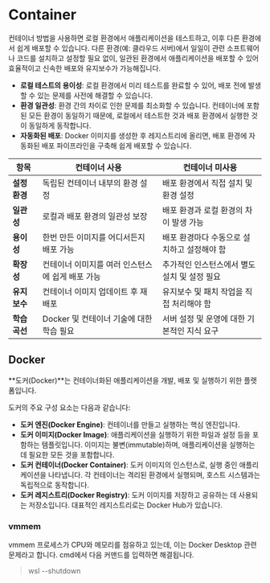 ﻿# Container
컨테이너 방법을 사용하면 로컬 환경에서 애플리케이션을 테스트하고, 이후 다른 환경에서 쉽게 배포할 수 있습니다. 다른 환경(예: 클라우드 서버)에서 일일이 관련 소프트웨어나 코드를 설치하고 설정할 필요 없이, 일관된 환경에서 애플리케이션을 배포할 수 있어 효율적이고 신속한 배포와 유지보수가 가능해집니다.

- **로컬 테스트의 용이성**: 로컬 환경에서 미리 테스트를 완료할 수 있어, 배포 전에 발생할 수 있는 문제를 사전에 해결할 수 있습니다.
- **환경 일관성**: 환경 간의 차이로 인한 문제를 최소화할 수 있습니다. 컨테이너에 포함된 모든 환경이 동일하기 때문에, 로컬에서 테스트한 것과 배포 환경에서 실행한 것이 동일하게 동작합니다.
- **자동화된 배포**: Docker 이미지를 생성한 후 레지스트리에 올리면, 배포 환경에 자동화된 배포 파이프라인을 구축해 쉽게 배포할 수 있습니다.

|**항목**|**컨테이너 사용**|**컨테이너 미사용**|
|---|---|---|
|**설정 환경**|독립된 컨테이너 내부의 환경 설정|배포 환경에서 직접 설치 및 환경 설정|
|**일관성**|로컬과 배포 환경의 일관성 보장|배포 환경과 로컬 환경의 차이 발생 가능|
|**용이성**|한번 만든 이미지를 어디서든지 배포 가능|배포 환경마다 수동으로 설치하고 설정해야 함|
|**확장성**|컨테이너 이미지를 여러 인스턴스에 쉽게 배포 가능|추가적인 인스턴스에서 별도 설치 및 설정 필요|
|**유지보수**|컨테이너 이미지 업데이트 후 재배포|유지보수 및 패치 작업을 직접 처리해야 함|
|**학습 곡선**|Docker 및 컨테이너 기술에 대한 학습 필요|서버 설정 및 운영에 대한 기본적인 지식 요구|

## Docker
**도커(Docker)**는 컨테이너화된 애플리케이션을 개발, 배포 및 실행하기 위한 플랫폼입니다.

도커의 주요 구성 요소는 다음과 같습니다:
- **도커 엔진(Docker Engine)**: 컨테이너를 만들고 실행하는 핵심 엔진입니다.
- **도커 이미지(Docker Image)**: 애플리케이션을 실행하기 위한 파일과 설정 등을 포함하는 템플릿입니다. 이미지는 불변(immutable)하며, 애플리케이션을 실행하는 데 필요한 모든 것을 포함합니다.
- **도커 컨테이너(Docker Container)**: 도커 이미지의 인스턴스로, 실행 중인 애플리케이션을 나타냅니다. 각 컨테이너는 격리된 환경에서 실행되며, 호스트 시스템과는 독립적으로 동작합니다.
- **도커 레지스트리(Docker Registry)**: 도커 이미지를 저장하고 공유하는 데 사용되는 저장소입니다. 대표적인 레지스트리로는 Docker Hub가 있습니다.


### vmmem
vmmem 프로세스가 CPU와 메모리를 점유하고 있는데, 이는 Docker Desktop 관련 문제라고 합니다. cmd에서 다음 커맨드를 입력하면 해결됩니다.

> wsl --shutdown

